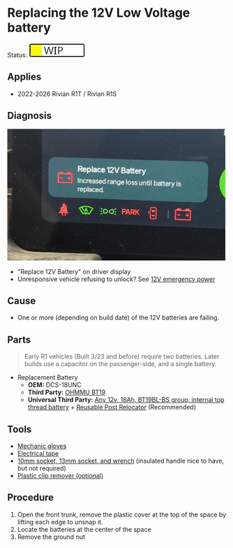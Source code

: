 # Replacing the 12V Low Voltage battery

Status: ![wip](../../status_wip.png)

## Applies

  * 2022-2026 Rivian R1T / Rivian R1S

## Diagnosis

![Replace 12V Battery](warning-12v.jpg)

  * "Replace 12V Battery" on driver display
  * Unresponsive vehicle refusing to unlock? See [12V emergency power](emergency-jump.md)

## Cause

  * One or more (depending on build date) of the 12V batteries are failing.

## Parts

> Early R1 vehicles (Built 3/23 and before) require two batteries. Later builds
> use a capacitor on the passenger-side, and a single battery.

  * Replacement Battery
    * **OEM:** DCS-18UNC
    * **Third Party:** [OHMMU BT19](https://www.ohmmu.com/product-page/12v-lithium-battery-for-r1t-r1s)
    * **Universal Third Party:** [Any 12v, 18Ah, BT19BL-BS group, internal top thread battery](https://amzn.to/48L0295) + [Reusable Post Relocator](https://soonishev.com/products/battery-post-relocator) (Recommended)

## Tools

  * [Mechanic gloves](https://amzn.to/3LwpO7d)
  * [Electrical tape](https://amzn.to/4oIQMqM)
  * [10mm socket, 13mm socket, and wrench](https://amzn.to/47crE5V) (insulated handle nice to have, but not required)
  * [Plastic clip remover (optional)](https://amzn.to/3L8OWAW)

## Procedure

  1. Open the front trunk, remove the plastic cover at the top of the space by lifting each edge to unsnap it.
  2. Locate the batteries at the center of the space
  3. Remove the ground nut
